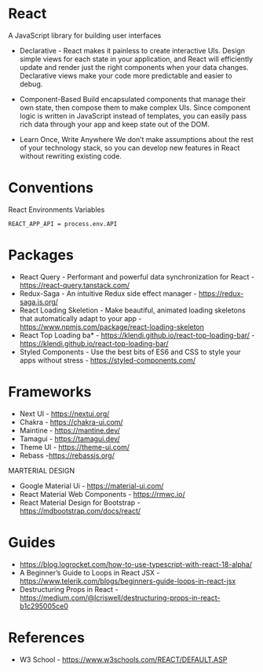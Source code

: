 # React
A JavaScript library for building user interfaces

 - Declarative - React makes it painless to create interactive UIs. Design simple views for each state in your application, and React will efficiently update and render just the right components when your data changes.
Declarative views make your code more predictable and easier to debug.

 - Component-Based Build encapsulated components that manage their own state, then compose them to make complex UIs.
Since component logic is written in JavaScript instead of templates, you can easily pass rich data through your app and keep state out of the DOM.

- Learn Once, Write Anywhere We don’t make assumptions about the rest of your technology stack, so you can develop new features in React without rewriting existing code.

# Conventions
React Environments Variables
```
REACT_APP_API = process.env.API
```
# Packages
- React Query - Performant and powerful data synchronization for React - https://react-query.tanstack.com/
- Redux-Saga  - An intuitive Redux side effect manager - https://redux-saga.js.org/
- React Loading Skeletion - Make beautiful, animated loading skeletons that automatically adapt to your app - https://www.npmjs.com/package/react-loading-skeleton
- React Top Loading ba* - https://klendi.github.io/react-top-loading-bar/ - https://klendi.github.io/react-top-loading-bar/
- Styled Components - Use the best bits of ES6 and CSS to style your apps without stress -  https://styled-components.com/
# Frameworks

- Next UI - https://nextui.org/
- Chakra - https://chakra-ui.com/
- Maintine - https://mantine.dev/
- Tamagui - https://tamagui.dev/
- Theme UI - https://theme-ui.com/
- Rebass -https://rebassjs.org/

MARTERIAL DESIGN
- Google Material Ui - https://material-ui.com/
- React Material Web Components - https://rmwc.io/
- React Material Design for Bootstrap - https://mdbootstrap.com/docs/react/

# Guides
- https://blog.logrocket.com/how-to-use-typescript-with-react-18-alpha/
- A Beginner’s Guide to Loops in React JSX -https://www.telerik.com/blogs/beginners-guide-loops-in-react-jsx
- Destructuring Props in React - https://medium.com/@lcriswell/destructuring-props-in-react-b1c295005ce0

# References
- W3 School - https://www.w3schools.com/REACT/DEFAULT.ASP

